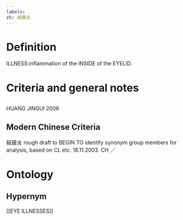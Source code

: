 ```yaml
---
labels: 
zh: 結膜炎
---
```


# Definition
ILLNESS:inflammation of the INSIDE of the EYELID.
# Criteria and general notes
## 
HUANG JINGUI 2006
## Modern Chinese Criteria
結膜炎
rough draft to BEGIN TO identify synonym group members for analysis, based on CL etc. 18.11.2003. CH ／
# Ontology

## Hypernym
[[EYE ILLNESSES]]
